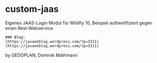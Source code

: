 # custom-jaas

Eigenes JAAS-Login Modul für Wildfly 10, Beispiel authentifiziert gegen einen Rest-Webservice.


```
### Blog:
[https://javaeeblog.wordpress.com/?p=3311](https://javaeeblog.wordpress.com/?p=3311)
```
by GEDOPLAN, Dominik Mathmann
